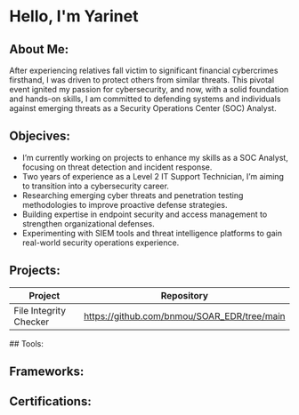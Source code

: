 # Hello, I'm Yarinet 
## About Me:
After experiencing relatives fall victim to significant financial cybercrimes firsthand, I was driven to protect others from similar threats. This pivotal event ignited my passion for cybersecurity, and now, with a solid foundation and hands-on skills, I am committed to defending systems and individuals against emerging threats as a Security Operations Center (SOC) Analyst.

## Objecives:
- I’m currently working on projects to enhance my skills as a SOC Analyst, focusing on threat detection and incident response.
- Two years of experience as a Level 2 IT Support Technician, I’m aiming to transition into a cybersecurity career. 
- Researching emerging cyber threats and penetration testing methodologies to improve proactive defense strategies.
- Building expertise in endpoint security and access management to strengthen organizational defenses.
- Experimenting with SIEM tools and threat intelligence platforms to gain real-world security operations experience.

## Projects:
<table>
  <thead>
    <tr>
      <th>Project</th>
      <th>Repository</th>
    </tr>
  </thead>
  <tbody>
    <tr>
      <td>File Integrity Checker</td>
      <td><a href="https://github.com/bnmou/SOAR_EDR/tree/main">https://github.com/bnmou/SOAR_EDR/tree/main</a></td>
    </tr>
  </tbody>
</table>
## Tools:

## Frameworks:

## Certifications:


